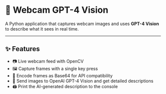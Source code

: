 # 🎯 Webcam GPT-4 Vision

A Python application that captures webcam images and uses **GPT-4 Vision** to describe what it sees in real time.

---

## ✨ Features

- 📷 Live webcam feed with OpenCV
- 🖼️ Capture frames with a single key press
- 🔄 Encode frames as Base64 for API compatibility
- 🤖 Send images to OpenAI GPT-4 Vision and get detailed descriptions
- 🖨️ Print the AI-generated description to the console

